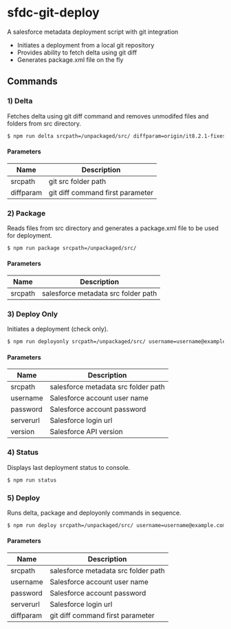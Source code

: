 # sfdc-git-deploy
A salesforce metadata deployment script with git integration

- Initiates a deployment from a local git repository
- Provides ability to fetch delta using git diff
- Generates package.xml file on the fly 

## Commands

### 1) Delta
Fetches delta using git diff command and removes unmodifed files and folders from src directory.
```sh
$ npm run delta srcpath=/unpackaged/src/ diffparam=origin/it8.2.1-fixes...it8.2-hotfix_Mon4
```
#### Parameters
| Name | Description
| ------ | ------ |
| srcpath | git src folder path |
| diffparam | git diff command first parameter |

### 2) Package
Reads files from src directory and generates a package.xml file to be used for deployment.
```sh
$ npm run package srcpath=/unpackaged/src/
```
#### Parameters
| Name | Description
| ------ | ------ |
| srcpath | salesforce metadata src folder path |

### 3) Deploy Only
Initiates a deployment (check only).
```sh
$ npm run deployonly srcpath=/unpackaged/src/ username=username@example.com password=password@123 serverurl=https://test.salesforce.com version=38.0
```
#### Parameters
| Name | Description
| ------ | ------ |
| srcpath | salesforce metadata src folder path |
| username | Salesforce account user name |
| password | Salesforce account password |
| serverurl | Salesforce login url |
| version | Salesforce API version |

### 4) Status
Displays last deployment status to console.
```sh
$ npm run status
```

### 5) Deploy
Runs delta, package and deployonly commands in sequence.
```sh
$ npm run deploy srcpath=/unpackaged/src/ username=username@example.com password=password@123 serverurl=https://test.salesforce.com diffparam=origin/it8.2.1-fixes...it8.2-hotfix_Mon4
```
#### Parameters
| Name | Description
| ------ | ------ |
| srcpath | salesforce metadata src folder path |
| username | Salesforce account user name |
| password | Salesforce account password |
| serverurl | Salesforce login url |
| diffparam | git diff command first parameter |